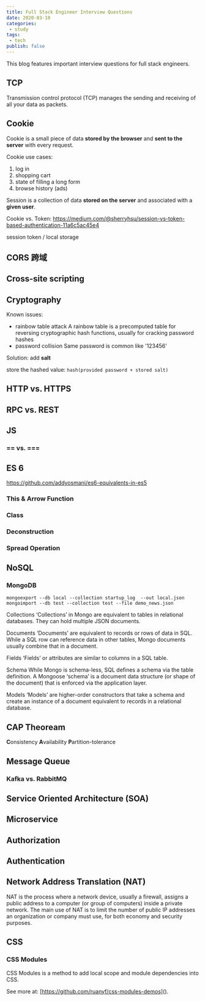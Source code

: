 ```yaml
---
title: Full Stack Engineer Interview Questions
date: 2020-03-10
categories:
 - study
tags:
 - tech
publish: false
---
```


This blog features important interview questions for full stack engineers.
<!-- more -->

## TCP

Transmission control protocol (TCP) manages the sending and receiving of all your data as packets.

## Cookie

Cookie is a small piece of data **stored by the browser** and **sent to the server** with every request.

Cookie use cases:

1. log in
2. shopping cart
3. state of filling a long form
4. browse history (ads)

Session is a collection of data **stored on the server** and associated with a **given user**.

Cookie vs. Token: https://medium.com/@sherryhsu/session-vs-token-based-authentication-11a6c5ac45e4

session token / local storage

## CORS 跨域

## Cross-site scripting

## Cryptography

Known issues:

- rainbow table attack
  A rainbow table is a precomputed table for reversing cryptographic hash functions, usually for cracking password hashes
- password collision
  Same password is common like '123456'

Solution: add **salt**


store the hashed value: `hash(provided password + stored salt)`

## HTTP vs. HTTPS

## RPC vs. REST

## JS

### == vs. ===

## ES 6

https://github.com/addyosmani/es6-equivalents-in-es5

### This & Arrow Function

### Class

### Deconstruction

### Spread Operation

## NoSQL

### MongoDB

`mongoexport --db local --collection startup_log  --out local.json`
`mongoimport --db test --collection test --file demo_news.json`

Collections
‘Collections’ in Mongo are equivalent to tables in relational databases. They can hold multiple JSON documents.

Documents
‘Documents’ are equivalent to records or rows of data in SQL. While a SQL row can reference data in other tables, Mongo documents usually combine that in a document.

Fields
‘Fields’ or attributes are similar to columns in a SQL table.

Schema
While Mongo is schema-less, SQL defines a schema via the table definition. A Mongoose ‘schema’ is a document data structure (or shape of the document) that is enforced via the application layer.

Models
‘Models’ are higher-order constructors that take a schema and create an instance of a document equivalent to records in a relational database.

## CAP Theoream

**C**onsistency
**A**vailability
**P**artition-tolerance

## Message Queue

### Kafka vs. RabbitMQ

## Service Oriented Architecture (SOA)

## Microservice

## Authorization

## Authentication

## Network Address Translation (NAT)

NAT is the process where a network device, usually a firewall, assigns a public address to a computer (or group of computers) inside a private network. The main use of NAT is to limit the number of public IP addresses an organization or company must use, for both economy and security purposes.


## CSS

### CSS Modules

CSS Modules is a method to add local scope and module dependencies into CSS.

See more at: [https://github.com/ruanyf/css-modules-demos]().
